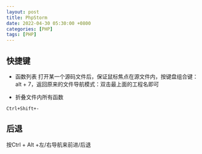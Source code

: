 ```yaml
---
layout: post
title: PhpStorm
date: 2022-04-30 05:30:00 +0800
categories: [PHP]
tags: [PHP]
---
```

## 快捷键
* 函数列表
打开某一个源码文件后，保证鼠标焦点在源文件内，按键盘组合键：alt + 7，返回原来的文件导航模式：双击最上面的工程名即可

* 折叠文件内所有函数
```
Ctrl+Shift+-
```
## 后退
按Ctrl + Alt +左/右导航来前进/后退